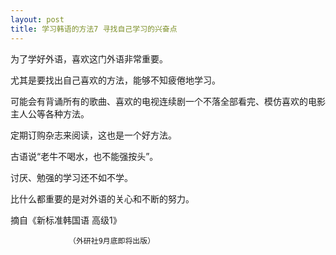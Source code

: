 ```yaml
---
layout: post
title: 学习韩语的方法7 寻找自己学习的兴奋点
---
```


为了学好外语，喜欢这门外语非常重要。

尤其是要找出自己喜欢的方法，能够不知疲倦地学习。

可能会有背诵所有的歌曲、喜欢的电视连续剧一个不落全部看完、模仿喜欢的电影主人公等各种方法。

定期订购杂志来阅读，这也是一个好方法。

古语说“老牛不喝水，也不能强按头”。

讨厌、勉强的学习还不如不学。

比什么都重要的是对外语的关心和不断的努力。

摘自《新标准韩国语 高级1》

                 （外研社9月底即将出版）
